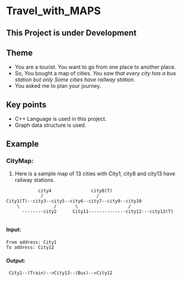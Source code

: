 # Travel_with_MAPS  
## This Project is under Development
## Theme  
* You are a tourist. You want to go from one place to another place.  
* So, You bought a map of cities. _You saw that every city has a bus station but only Some cities have railway station._  
* You asked me to plan your journey.  

## Key points  
* C++ Language is used in this project.
* Graph data structure is used.

## Example  
### CityMap:  
1) Here is a sample map of 13 cities with City1, city8 and city13 have railway stations.  
 ```
             city4               city8(T)
              /                    /
 City1(T)--city3--city5--city6--city7--city9--city10
     \             /       \                   /
       --------city2      City11--------------city12---city13(T)
                 
 ```  
#### Input:  
    From address: City1
    To address: City12
#### Output:
     City1--(Train)-->City13--(Bus)-->City12
